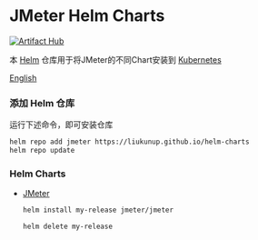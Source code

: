 # JMeter Helm Charts

[![Artifact Hub](https://img.shields.io/endpoint?url=https://artifacthub.io/badge/repository/jmeter)](https://artifacthub.io/packages/search?repo=jmeter)

本 [Helm](https://helm.sh) 仓库用于将JMeter的不同Chart安装到 [Kubernetes](https://kubernetes.io)

[English](README_en.md)

### 添加 Helm 仓库

运行下述命令，即可安装仓库

```bash
helm repo add jmeter https://liukunup.github.io/helm-charts
helm repo update
```

### Helm Charts

* [JMeter](https://liukunup.github.io/helm-charts/)

  ```bash
  helm install my-release jmeter/jmeter
  ```

  ```bash
  helm delete my-release
  ```
